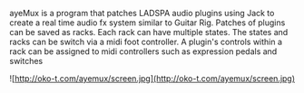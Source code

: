 ayeMux is a program that patches LADSPA audio plugins using Jack to create a real time audio fx system similar to Guitar Rig. Patches of plugins can be saved as racks. Each rack can have multiple states. The states and racks can be switch via a midi foot controller. A plugin's controls within a rack can be assigned to midi controllers such as expression pedals and switches

![http://oko-t.com/ayemux/screen.jpg](http://oko-t.com/ayemux/screen.jpg)